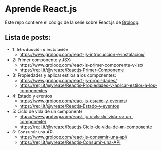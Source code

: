 # Aprende React.js

Este repo contiene el código de la serie sobre React.js de [Groloop](https://www.groloop.com/post_series/aprende-react-js/).

## Lista de posts:

- 1: Introducción e instalación
  - https://www.groloop.com/react-js-introduccion-e-instalacion/
- 2: Primer componente y JSX:
  - https://www.groloop.com/react-js-primer-componente-y-jsx/
  - https://repl.it/@vreaxe/Reactjs-Primer-Componente
- 3: Propiedades y aplicar estilos a los componentes:
  - https://www.groloop.com/react-js-propiedades/
  - https://repl.it/@vreaxe/Reactjs-Propiedades-y-aplicar-estilos-a-los-componentes
- 4: Estado y eventos
  - https://www.groloop.com/react-js-estado-y-eventos/
  - https://repl.it/@vreaxe/Reactjs-Estado-y-eventos
- 5: Ciclo de vida de un componente
  - https://www.groloop.com/react-js-ciclo-de-vida-de-un-componente/
  - https://repl.it/@vreaxe/Reactjs-Ciclo-de-vida-de-un-componente
- 6: Consumir una API
  - https://www.groloop.com/react-js-consumir-una-api/
  - https://repl.it/@vreaxe/Reactjs-Consumir-una-API
